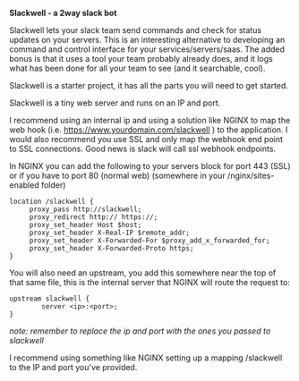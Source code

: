 **Slackwell - a 2way slack bot**

Slackwell lets your slack team send commands and check for status updates
on your servers. This is an interesting alternative to developing an command
and control interface for your services/servers/saas. The added bonus is
that it uses a tool your team probably already does, and it logs what has
been done for all your team to see (and it searchable, cool).

Slackwell is a starter project, it has all the parts you will need to get started.

Slackwell is a tiny web server and runs on an IP and port.

I recommend using an internal ip and using a solution like NGINX to map the
web hook (i.e. https://www.yourdomain.com/slackwell ) to the application. I would
also recommend you use SSL and only map the webhook end point to SSL connections.
Good news is slack will call ssl webhook endpoints.

In NGINX you can add the following to your servers block for port 443 (SSL) or
if you have to port 80 (normal web) (somewhere in your /nginx/sites-enabled folder)

    location /slackwell {
         proxy_pass http://slackwell;
         proxy_redirect http:// https://;
         proxy_set_header Host $host;
         proxy_set_header X-Real-IP $remote_addr;
         proxy_set_header X-Forwarded-For $proxy_add_x_forwarded_for;
         proxy_set_header X-Forwarded-Proto https;
    }

You will also need an upstream, you add this somewhere near the top of that same
file, this is the internal server that NGINX will route the request to:

    upstream slackwell {
            server <ip>:<port>;
    }

*note: remember to replace the ip and port with the ones you passed to slackwell*

 I recommend using something
like NGINX setting up a mapping /slackwell to the IP and port you've provided.

